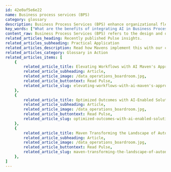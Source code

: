 ```yaml
---
id: 42e0af5e6e22
name: Business process services (BPS)
category: glossary
description: Business Process Services (BPS) enhance organizational flexibility and efficiency by redesigning workflows, integrating intelligent automation, and facilitating outsourcing, enabling strategic resource allocation and improved competitiveness.
key_words: ["What are the benefits of integrating AI in Business Process Services?", "How does Business Process Outsourcing differ from Business Process Services?", "What role does Intelligent Process Automation play in business efficiency?", "Can Business Process Services improve time to market for new products?", "How do cloud services enhance Business Process Services?", "In what ways can Business Process Services contribute to a circular economy?", "How does process discovery and transformation benefit enterprises?", "What factors should be considered when selecting a Business Process Services provider?", "How can businesses leverage BPS for better customer and employee experiences?", "What is the importance of specialised skills in the context of Business Process Services?"]
content_raw: Business Process Services (BPS) refers to the design and ongoing management of an organisation's workflow or processes. This diverse space includes activities such as process discovery and transformation, intelligent process automation, and even business process outsourcing. A powerful tool amidst market uncertainties, Business Process Services allow enterprises to leverage enhanced flexibility, resilience, and cost efficiencies. In turn, this empowers businesses to free up resources for strategic investments, potentially providing them with an edge over their competitors in turbulent times. The benefits of BPS are manifold, ranging from improved flexibility and scalability to direct access to specialised skills in new areas. This might render itself in increased revenue per transaction through AI integration and improved customer and employee experiences. With a focus on cost reduction and productivity enhancement through technology, data, and process redesign, BPS can significantly decrease time to market for new services. Furthermore, access to proficient experts and modern operational principles, coupled with connections to a specific vendor ecosystem, can ensure progress towards a circular economy and innovation. In terms of automation, businesses often refer to the combination of automation, process redesign and AI as Intelligent Process Automation (IPA). IPA offers an end-to-end view of organisations' processes across siloes, effectively linking data, insights, and people to improve business outcomes. While BPS and Business Process Outsourcing (BPO) often seem interchangeable, BPS actually encompasses BPO. The latter however exclusively refers to the transfer of staff to a vendor, while BPS includes process optimisation, managed services, and advisory services that don't require such transfers. Notably, companies are increasingly outsourcing both crucial and non-crucial business processes such as finance and accounting, HR, and supply chain, among others. Selecting a service provider requires assessment and understanding of a client's current process needs and performance, with a focus on a potential partner's ability to offer modern, industry-specific knowledge and digital assets. Finally, cloud services streamline business processes significantly. By providing a platform for heightened flexibility, scalability, and automation, cloud technologies allow companies to streamline operations, increase efficiency, and adapt more effectively to changing market dynamics. In this way, BPS facilitates improved efficiency, bolstering business performance and scalability.
related_articles_heading: Recently published Pulse insights.
related_articles_subheading: Practical Application
related_articles_description: Read how Mavens implement this with our clients.
related_articles_category: Glossary in Action
related_articles_items: [
	{
		related_article_title: Elevating Workflows with AI Maven's Approach,
		related_article_subheading: Article,
		related_article_image: /data_operations_boardroom.jpg,
		related_article_buttontext: Read Pulse,
		related_article_slug: elevating-workflows-with-ai-maven's-approach
	},
	{
		related_article_title: Optimized Outcomes with AI-Enabled Solutions,
		related_article_subheading: Article,
		related_article_image: /data_operations_boardroom.jpg,
		related_article_buttontext: Read Pulse,
		related_article_slug: optimized-outcomes-with-ai-enabled-solutions
	},
	{
		related_article_title: Maven Transforming the Landscape of Autonomous Vehicles,
		related_article_subheading: Article,
		related_article_image: /data_operations_boardroom.jpg,
		related_article_buttontext: Read Pulse,
		related_article_slug: maven-transforming-the-landscape-of-autonomous-vehicles
	},
]
---
```

